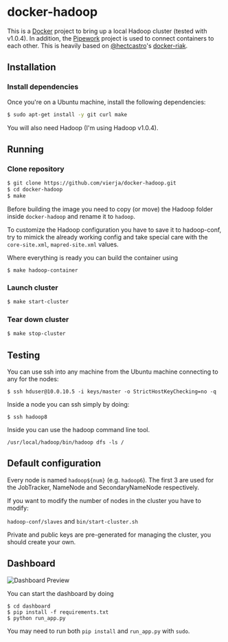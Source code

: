 # docker-hadoop

This is a [Docker](http://docker.io) project to bring up a local
Hadoop cluster (tested with v1.0.4). In addition, the
[Pipework](https://github.com/jpetazzo/pipework) project is used to connect
containers to each other. This is heavily based on [@hectcastro](https://github.com/hectcastro)'s [docker-riak](https://github.com/hectcastro/docker-riak).

## Installation

### Install dependencies

Once you're on a Ubuntu machine, install the following dependencies:

```bash
$ sudo apt-get install -y git curl make
```

You will also need Hadoop (I'm using Hadoop v1.0.4).

## Running

### Clone repository

```bash
$ git clone https://github.com/vierja/docker-hadoop.git
$ cd docker-hadoop
$ make
```

Before building the image you need to copy (or move) the Hadoop folder inside `docker-hadoop` and rename it to `hadoop`.

To customize the Hadoop configuration you have to save it to hadoop-conf, try to mimick the already working config and take special care with the `core-site.xml`, `mapred-site.xml` values.

Where everything is ready you can build the container using

```
$ make hadoop-container
```

### Launch cluster

```bash
$ make start-cluster
```

### Tear down cluster

```bash
$ make stop-cluster
```

## Testing

You can use ssh into any machine from the Ubuntu machine connecting to any for the nodes:
```
$ ssh hduser@10.0.10.5 -i keys/master -o StrictHostKeyChecking=no -q
```

Inside a node you can ssh simply by doing:
```
$ ssh hadoop8
```

Inside you can use the hadoop command line tool.

```
/usr/local/hadoop/bin/hadoop dfs -ls /
```

## Default configuration

Every node is named `hadoop${num}` (e.g. `hadoop6`). The first 3 are used for the JobTracker, NameNode and SecondaryNameNode respectively.

If you want to modify the number of nodes in the cluster you have to modify:

`hadoop-conf/slaves` and `bin/start-cluster.sh`

Private and public keys are pre-generated for managing the cluster, you should create your own.

## Dashboard

![Dashboard Preview](https://f.cloud.github.com/assets/653497/1478907/40eaa52a-4675-11e3-8df8-563aa01a13bf.png)

You can start the dashboard by doing

```
$ cd dashboard
$ pip install -f requirements.txt
$ python run_app.py
```

You may need to run both `pip install` and `run_app.py` with `sudo`.



